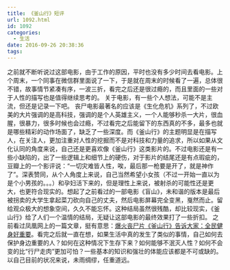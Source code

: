 ```yaml
---
title: 《釜山行》短评
url: 1092.html
id: 1092
categories:
  - 生活
date: 2016-09-26 20:38:36
tags:
---
```


之前就不断听说过这部电影，由于工作的原因，平时也没有多少时间去看电影。上个周末，一个同事在微信群里面说了一下，于是就在周末的时候看了一遍，总体很不错，故事情节紧凑有序，一波三折，看完之后还是很过瘾的，而且里面的一些对于人性的描写也是值得继续思考的。 关于电影，有一些个人想法，可能不是主流，但还是记录一下吧。 丧尸电影最著名的应该是《生化危机》系列了，不过欧美的大片强调的是高科技，强调的是个人英雄主义，一个人能够秒杀一大片，很血腥，很暴力，很多时候也会过瘾，不过看完之后能留下的东西真的不多，最多也就是哪些精彩的动作场面了，缺乏了一些深度。而《釜山行》的主题明显是在描写人，在关注人，更加注重对人性的挖掘而不是对科技和力量的追求，所以如果从文化认同的角度来说，自己还是更喜欢像《釜山行》这类影片的。不过电影还是有一些小缺陷的，出了一些逻辑上和细节上的硬伤，对于影片的结尾还是有点瑕疵的，豆瓣上的一个影评说：“一切灾难皆人性，唉，最后那一枪要是开了，就是神作了”。深表赞同，从个人角度上来说，自己当然希望小女孩（不过一开始一直以为是个小男孩的。。。）和孕妇活下来的，但是理性上来说，被射杀的可能性还是更大，也更符合现实的。想起了之前看过的一部电影《盲山》，未和谐的版本是最后被拐卖的大学生拿起菜刀砍向自己的丈夫，然后电影屏幕完全变黑，戛然而止。留给观众极大的想象空间，久久不能忘怀。这种结局虽然很残酷，却比较现实，《釜山行》给了人们一个温情的结局，无疑让这部电影的最终效果打了一些折扣。 之前看过凤凰网上的一篇文章，挺有意思：[爆火丧尸片《釜山行》告诉大家：全民健身好重要](http://ent.ifeng.com/a/20160922/42688720_0.shtml)。看完之后就一直在想，如果生活中真的发生了类似的事情，自己如何去保护身边重要的人？如何在这种情况下生存下来？如何能够不泯灭人性？如何不会变的比“行尸走肉”更加可怕？一些基本的知识和强壮的体能应该都是不可或缺的。以自己目前的状况来说，未雨绸缪，任重道远。